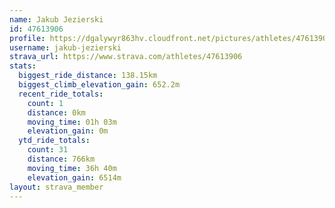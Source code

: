 ```yaml
---
name: Jakub Jezierski
id: 47613906
profile: https://dgalywyr863hv.cloudfront.net/pictures/athletes/47613906/14681924/1/large.jpg
username: jakub-jezierski
strava_url: https://www.strava.com/athletes/47613906
stats:
  biggest_ride_distance: 138.15km
  biggest_climb_elevation_gain: 652.2m
  recent_ride_totals:
    count: 1
    distance: 0km
    moving_time: 01h 03m
    elevation_gain: 0m
  ytd_ride_totals:
    count: 31
    distance: 766km
    moving_time: 36h 40m
    elevation_gain: 6514m
layout: strava_member
--- 
```

